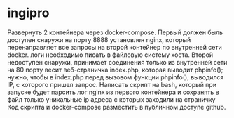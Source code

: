 # ingipro
Развернуть 2 контейнера через docker-compose.
Первый должен быль доступен снаружи на порту 8888 установлен nginx, который перенаправляет все запросы на второй контейнер по внутренней сети docker. логи необходимо писать в файловую систему хоста.
Второй недоступен снаружи, принимает соединения только из внутренней сети на 80 порту весит веб-страничка index.php, которая выводит phpinfo(); нужно, чтобы в index.php перед вызовом функции phpinfo(); выводился IP, с которого пришел запрос.
Написать скрипт на bash, который при запуске будет парсить лог nginx из первого контейнера и сохранять в файл только уникальные ip адреса с которых заходили на страничку
Код скрипта и docker-compose разместить в публичном доступе github.
